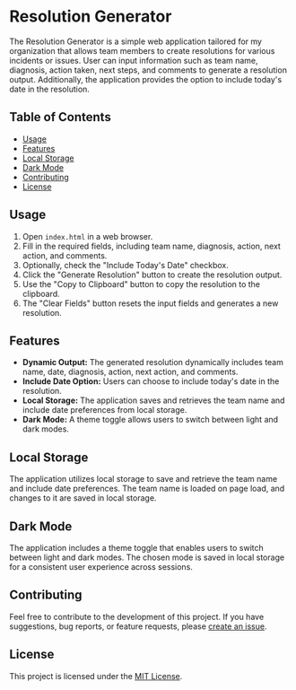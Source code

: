 # Resolution Generator

The Resolution Generator is a simple web application tailored for my organization that allows team members to create resolutions for various incidents or issues. User can input information such as team name, diagnosis, action taken, next steps, and comments to generate a resolution output. Additionally, the application provides the option to include today's date in the resolution.

## Table of Contents

- [Usage](#usage)
- [Features](#features)
- [Local Storage](#local-storage)
- [Dark Mode](#dark-mode)
- [Contributing](#contributing)
- [License](#license)

## Usage

1. Open `index.html` in a web browser.
2. Fill in the required fields, including team name, diagnosis, action, next action, and comments.
3. Optionally, check the "Include Today's Date" checkbox.
4. Click the "Generate Resolution" button to create the resolution output.
5. Use the "Copy to Clipboard" button to copy the resolution to the clipboard.
6. The "Clear Fields" button resets the input fields and generates a new resolution.

## Features

- **Dynamic Output:** The generated resolution dynamically includes team name, date, diagnosis, action, next action, and comments.
- **Include Date Option:** Users can choose to include today's date in the resolution.
- **Local Storage:** The application saves and retrieves the team name and include date preferences from local storage.
- **Dark Mode:** A theme toggle allows users to switch between light and dark modes.

## Local Storage

The application utilizes local storage to save and retrieve the team name and include date preferences. The team name is loaded on page load, and changes to it are saved in local storage.

## Dark Mode

The application includes a theme toggle that enables users to switch between light and dark modes. The chosen mode is saved in local storage for a consistent user experience across sessions.

## Contributing

Feel free to contribute to the development of this project. If you have suggestions, bug reports, or feature requests, please [create an issue](https://github.com/yourusername/your-repository/issues).

## License

This project is licensed under the [MIT License](LICENSE.md).